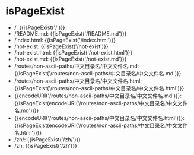 # isPageExist

- /: {{isPageExist('/')}}
- /README.md: {{isPageExist('/README.md')}}
- /index.html: {{isPageExist('/index.html')}}
- /not-exist: {{isPageExist('/not-exist')}}
- /not-exist.html: {{isPageExist('/not-exist.html')}}
- /not-exist.md: {{isPageExist('/not-exist.md')}}
- /routes/non-ascii-paths/中文目录名/中文文件名.md: {{isPageExist('/routes/non-ascii-paths/中文目录名/中文文件名.md')}}
- /routes/non-ascii-paths/中文目录名/中文文件名.html: {{isPageExist('/routes/non-ascii-paths/中文目录名/中文文件名.html')}}
- {{encodeURI('/routes/non-ascii-paths/中文目录名/中文文件名.md')}}: {{isPageExist(encodeURI('/routes/non-ascii-paths/中文目录名/中文文件名.md'))}}
- {{encodeURI('/routes/non-ascii-paths/中文目录名/中文文件名.html')}}: {{isPageExist(encodeURI('/routes/non-ascii-paths/中文目录名/中文文件名.html'))}}
- /zh/: {{isPageExist('/zh/')}}
- /zh: {{isPageExist('/zh')}}

<script setup>
import { isPageExist } from 'vuepress/client'
</script>
